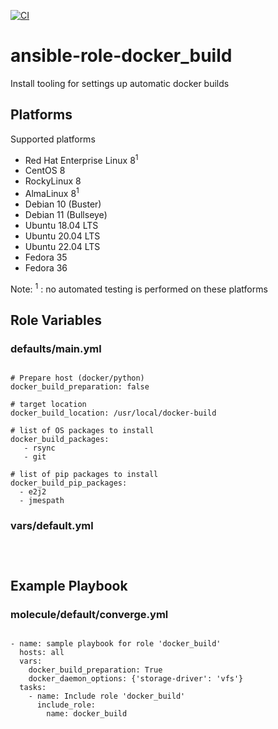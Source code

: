 [![CI](https://github.com/de-it-krachten/ansible-role-docker_build/workflows/CI/badge.svg?event=push)](https://github.com/de-it-krachten/ansible-role-docker_build/actions?query=workflow%3ACI)


# ansible-role-docker_build

Install tooling for settings up automatic docker builds


## Platforms

Supported platforms

- Red Hat Enterprise Linux 8<sup>1</sup>
- CentOS 8
- RockyLinux 8
- AlmaLinux 8<sup>1</sup>
- Debian 10 (Buster)
- Debian 11 (Bullseye)
- Ubuntu 18.04 LTS
- Ubuntu 20.04 LTS
- Ubuntu 22.04 LTS
- Fedora 35
- Fedora 36

Note:
<sup>1</sup> : no automated testing is performed on these platforms

## Role Variables
### defaults/main.yml
<pre><code>
# Prepare host (docker/python)
docker_build_preparation: false

# target location
docker_build_location: /usr/local/docker-build

# list of OS packages to install
docker_build_packages:
   - rsync
   - git

# list of pip packages to install
docker_build_pip_packages:
  - e2j2
  - jmespath
</pre></code>

### vars/default.yml
<pre><code>

</pre></code>



## Example Playbook
### molecule/default/converge.yml
<pre><code>
- name: sample playbook for role 'docker_build'
  hosts: all
  vars:
    docker_build_preparation: True
    docker_daemon_options: {'storage-driver': 'vfs'}
  tasks:
    - name: Include role 'docker_build'
      include_role:
        name: docker_build
</pre></code>
